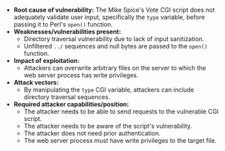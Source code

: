- **Root cause of vulnerability:** The Mike Spice's Vote CGI script does not adequately validate user input, specifically the `type` variable, before passing it to Perl's `open()` function.
- **Weaknesses/vulnerabilities present:**
    - Directory traversal vulnerability due to lack of input sanitization.
    - Unfiltered `../` sequences and null bytes are passed to the `open()` function.
- **Impact of exploitation:**
    - Attackers can overwrite arbitrary files on the server to which the web server process has write privileges.
- **Attack vectors:**
    - By manipulating the `type` CGI variable, attackers can include directory traversal sequences.
- **Required attacker capabilities/position:**
    - The attacker needs to be able to send requests to the vulnerable CGI script.
    - The attacker needs to be aware of the script's vulnerability.
    - The attacker does not need prior authentication.
    - The web server process must have write privileges to the target file.